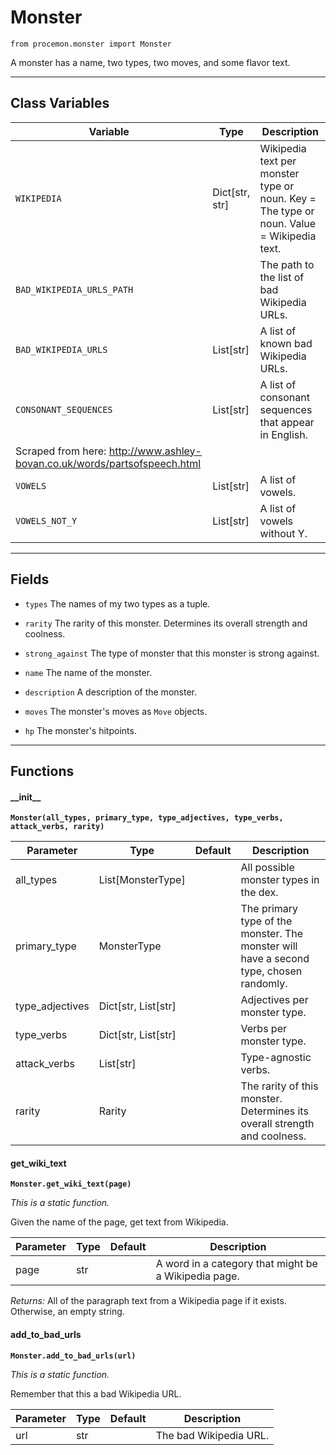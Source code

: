 # Monster

`from procemon.monster import Monster`

A monster has a name, two types, two moves, and some flavor text.

***

## Class Variables

| Variable | Type | Description |
| --- | --- | --- |
| `WIKIPEDIA` | Dict[str, str] | Wikipedia text per monster type or noun. Key = The type or noun. Value = Wikipedia text. |
| `BAD_WIKIPEDIA_URLS_PATH ` |  | The path to the list of bad Wikipedia URLs. |
| `BAD_WIKIPEDIA_URLS` | List[str] | A list of known bad Wikipedia URLs. |
| `CONSONANT_SEQUENCES` | List[str] | A list of consonant sequences that appear in English.
    Scraped from here: http://www.ashley-bovan.co.uk/words/partsofspeech.html |
| `VOWELS` | List[str] | A list of vowels. |
| `VOWELS_NOT_Y` | List[str] | A list of vowels without Y. |

***

## Fields

- `types` The names of my two types as a tuple.

- `rarity` The rarity of this monster. Determines its overall strength and coolness.

- `strong_against` The type of monster that this monster is strong against.

- `name` The name of the monster.

- `description` A description of the monster.

- `moves` The monster's moves as `Move` objects.

- `hp` The monster's hitpoints.

***

## Functions

#### \_\_init\_\_

**`Monster(all_types, primary_type, type_adjectives, type_verbs, attack_verbs, rarity)`**

| Parameter | Type | Default | Description |
| --- | --- | --- | --- |
| all_types |  List[MonsterType] |  | All possible monster types in the dex. |
| primary_type |  MonsterType |  | The primary type of the monster. The monster will have a second type, chosen randomly. |
| type_adjectives |  Dict[str, List[str] |  | Adjectives per monster type. |
| type_verbs |  Dict[str, List[str] |  | Verbs per monster type. |
| attack_verbs |  List[str] |  | Type-agnostic verbs. |
| rarity |  Rarity |  | The rarity of this monster. Determines its overall strength and coolness. |

#### get_wiki_text

**`Monster.get_wiki_text(page)`**

_This is a static function._

Given the name of the page, get text from Wikipedia.


| Parameter | Type | Default | Description |
| --- | --- | --- | --- |
| page |  str |  | A word in a category that might be a Wikipedia page. |

_Returns:_  All of the paragraph text from a Wikipedia page if it exists. Otherwise, an empty string.

#### add_to_bad_urls

**`Monster.add_to_bad_urls(url)`**

_This is a static function._

Remember that this a bad Wikipedia URL.

| Parameter | Type | Default | Description |
| --- | --- | --- | --- |
| url |  str |  | The bad Wikipedia URL. |

